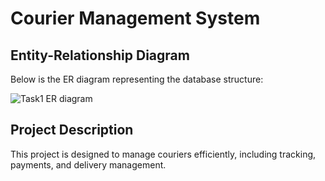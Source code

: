 # Courier Management System

## Entity-Relationship Diagram
Below is the ER diagram representing the database structure:

![Task1 ER diagram](https://github.com/user-attachments/assets/9717b1aa-e536-43e0-956e-f4925bdf55a2)


## Project Description
This project is designed to manage couriers efficiently, including tracking, payments, and delivery management.

